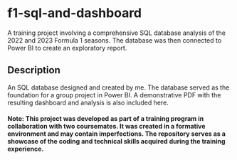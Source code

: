 # f1-sql-and-dashboard
A training project involving a comprehensive SQL database analysis of the 2022 and 2023 Formula 1 seasons. The database was then connected to Power BI to create an exploratory report.

## Description
An SQL database designed and created by me. The database served as the foundation for a group project in Power BI. A demonstrative PDF with the resulting dashboard and analysis is also included here.

#### Note: This project was developed as part of a training program in collaboration with two coursemates. It was created in a formative environment and may contain imperfections. The repository serves as a showcase of the coding and technical skills acquired during the training experience.
